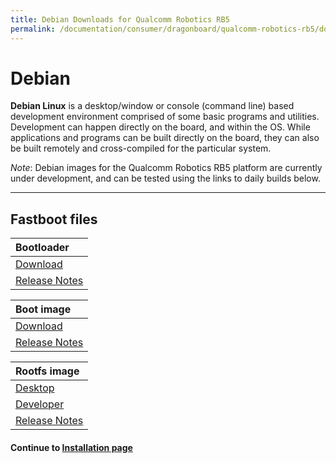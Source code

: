 ```yaml
---
title: Debian Downloads for Qualcomm Robotics RB5
permalink: /documentation/consumer/dragonboard/qualcomm-robotics-rb5/downloads/debian.md.html
---
```

# Debian

**Debian Linux** is a desktop/window or console (command line) based development environment comprised of some basic programs and utilities. Development can happen directly on the board, and within the OS. While applications and programs can be built directly on the board, they can also be built remotely and cross-compiled for the particular system.

*Note*: Debian images for the Qualcomm Robotics RB5 platform are currently under development, and can be tested using the links to daily builds below.

***

## Fastboot files

| Bootloader                                                                                                                             |
|:---------------------------------------------------------------------------------------------------------------------------------------|
| [Download](http://releases.linaro.org/96boards/rb5/linaro/rescue/latest/rb5-bootloader-ufs-linux-*.zip)                                 |
| [Release Notes](http://releases.linaro.org/96boards/rb5/linaro/rescue/latest/)                                                          |

| Boot image                                                                                                                             |
|:---------------------------------------------------------------------------------------------------------------------------------------|
| [Download](http://releases.linaro.org/96boards/rb5/linaro/debian/latest/boot-linaro-sid-qrb5165-rb5-*.img.gz)                 |
| [Release Notes](http://releases.linaro.org/96boards/rb5/linaro/debian/latest/)                                                |

| Rootfs image                                                                                                                           |
|:---------------------------------------------------------------------------------------------------------------------------------------|
| [Desktop](http://releases.linaro.org/96boards/rb5/linaro/debian/latest/linaro-sid-gnome-qrb5165-rb5-*.img.gz)                      |
| [Developer](http://releases.linaro.org/96boards/rb5/linaro/debian/latest/linaro-sid-developer-qrb5165-rb5-*.img.gz)           |
| [Release Notes](http://releases.linaro.org/96boards/rb5/linaro/debian/latest/)                                                |

#### Continue to [Installation page](../installation/)
